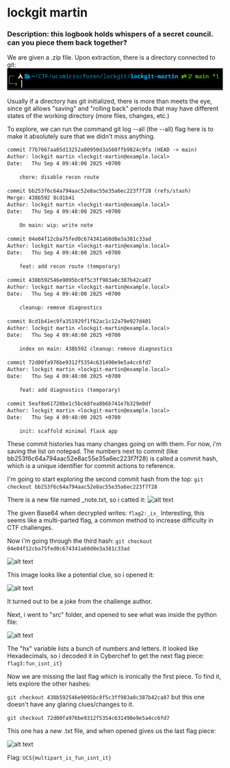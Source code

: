 # lockgit martin 
### Description: this logbook holds whispers of a secret council. can you piece them back together?

We are given a .zip file. Upon extraction, there is a directory connected to git:
![alt text](image.png)

Usually if a directory has git initialized, there is more than meets the eye, since git allows "saving" and "rolling back" periods that may have different states of the working directory (more files, changes, etc.)

To explore, we can run the command git log --all (the --all) flag here is to make it absolutely sure that we didn't miss anything. 
```
commit 77b7667aa85d13252a00950d3a560ffb9824c9fa (HEAD -> main)
Author: lockgit martin <lockgit-martin@example.local>
Date:   Thu Sep 4 09:48:00 2025 +0700

    chore: disable recon route

commit bb253f6c64a794aac52e8ac55e35a6ec223f7f28 (refs/stash)
Merge: 438b592 8cd1b41
Author: lockgit martin <lockgit-martin@example.local>
Date:   Thu Sep 4 09:48:00 2025 +0700

    On main: wip: write note

commit 04e04f12cba75fed0c674341a60d8e3a381c33ad
Author: lockgit martin <lockgit-martin@example.local>
Date:   Thu Sep 4 09:48:00 2025 +0700

    feat: add recon route (temporary)

commit 438b592546e9095bc8f5c3ff983a0c387b42ca87
Author: lockgit martin <lockgit-martin@example.local>
Date:   Thu Sep 4 09:48:00 2025 +0700

    cleanup: remove diagnostics

commit 8cd1b41ec9fa351929f1f62ac1c12a79e927d401
Author: lockgit martin <lockgit-martin@example.local>
Date:   Thu Sep 4 09:48:00 2025 +0700

    index on main: 438b592 cleanup: remove diagnostics

commit 72d00fa976be9312f5354c631490e9e5a4cc6fd7
Author: lockgit martin <lockgit-martin@example.local>
Date:   Thu Sep 4 09:48:00 2025 +0700

    feat: add diagnostics (temporary)

commit 5eaf8e61728be1c5bc68fea8b6b741e7b329e0df
Author: lockgit martin <lockgit-martin@example.local>
Date:   Thu Sep 4 09:48:00 2025 +0700

    init: scaffold minimal flask app
```

These commit histories has many changes going on with them. For now, i'm saving the list on notepad. The numbers next to commit (like bb253f6c64a794aac52e8ac55e35a6ec223f7f28) is called a commit hash, which is a unique identifier for commit actions to reference.

I'm going to start exploring the second commit hash from the top:
```git checkout bb253f6c64a794aac52e8ac55e35a6ec223f7f28```

There is a new file named _note.txt, so i catted it:
![alt text](image-1.png)

The given Base64 when decrypted writes: ```flag2:_is_```
Interesting, this seems like a multi-parted flag, a common method to increase difficulty in CTF challenges. 

Now i'm going through the third hash: ```git checkout 04e04f12cba75fed0c674341a60d8e3a381c33ad```

![alt text](image-2.png)

This image looks like a potential clue, so i opened it:

![alt text](image-3.png)

It turned out to be a joke from the challenge author.

Next, i went to "src" folder, and opened to see what was inside the python file:

![alt text](image-4.png)

The "hx" variable lists a bunch of numbers and letters. It looked like Hexadecimals, so i decoded it in Cyberchef to get the next flag piece: ```flag3:fun_isnt_it}```

Now we are missing the last flag which is ironically the first piece. To find it, lets explore the other hashes:

```git checkout 438b592546e9095bc8f5c3ff983a0c387b42ca87``` but this one doesn't have any glaring clues/changes to it. 

```git checkout 72d00fa976be9312f5354c631490e9e5a4cc6fd7``` 

This one has a new .txt file, and when opened gives us the last flag piece: 

![alt text](image-5.png)

Flag: ```UCS{multipart_is_fun_isnt_it}```
